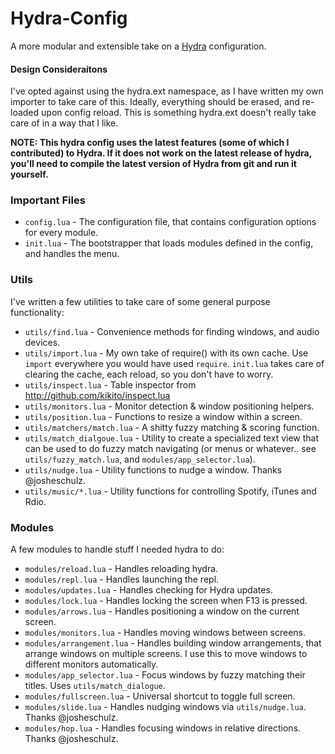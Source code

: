 Hydra-Config
============

A more modular and extensible take on a [Hydra](https://github.com/sdegutis/hydra) configuration.

#### Design Consideraitons
 
I've opted against using the hydra.ext namespace, as I have written my own importer to take care of this. Ideally, everything should be erased, and re-loaded upon config reload. This is something hydra.ext doesn't really take care of in a way that I like.

**NOTE: This hydra config uses the latest features (some of which I contributed) to Hydra. If it does not work on the latest release of hydra, you'll need to compile the latest version of Hydra from git and run it yourself.**

### Important Files

 * `config.lua` - The configuration file, that contains configuration options for every module.
 * `init.lua` - The bootstrapper that loads modules defined in the config, and handles the menu. 
 
### Utils
I've written a few utilities to take care of some general purpose functionality: 

 * `utils/find.lua` - Convenience methods for finding windows, and audio devices. 
 * `utils/import.lua` - My own take of require() with its own cache. Use `import` everywhere you would have used `require`. `init.lua` takes care of clearing the cache, each reload, so you don't have to worry.
 * `utils/inspect.lua` - Table inspector from http://github.com/kikito/inspect.lua
 * `utils/monitors.lua` - Monitor detection & window positioning helpers.
 * `utils/position.lua` - Functions to resize a window within a screen.
 * `utils/matchers/match.lua` - A shitty fuzzy matching & scoring function.
 * `utils/match_dialgoue.lua` - Utility to create a specialized text view that can be used to do fuzzy match navigating (or menus or whatever.. see `utils/fuzzy_match.lua`, and `modules/app_selector.lua`).
 * `utils/nudge.lua` - Utility functions to nudge a window. Thanks @josheschulz.
 * `utils/music/*.lua` - Utility functions for controlling Spotify, iTunes and Rdio.
 
### Modules 
A few modules to handle stuff I needed hydra to do:

* `modules/reload.lua` - Handles reloading hydra.
* `modules/repl.lua` - Handles launching the repl.
* `modules/updates.lua` - Handles checking for Hydra updates.
* `modules/lock.lua` - Handles locking the screen when F13 is pressed.
* `modules/arrows.lua` - Handles positioning a window on the current screen.
* `modules/monitors.lua` - Handles moving windows between screens. 
* `modules/arrangement.lua` - Handles building window arrangements, that arrange windows on multiple screens. I use this to move windows to different monitors automatically.
* `modules/app_selector.lua` - Focus windows by fuzzy matching their titles. Uses `utils/match_dialogue`.
* `modules/fullscreen.lua` - Universal shortcut to toggle full screen.
* `modules/slide.lua` - Handles nudging windows via `utils/nudge.lua`. Thanks @josheschulz.
* `modules/hop.lua` - Handles focusing windows in relative directions. Thanks @josheschulz.